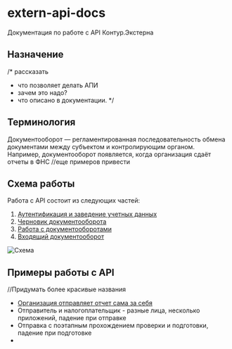 # extern-api-docs
Документация по работе с API Контур.Экстерна

## Назначение
/* рассказать
- что позволяет делать АПИ
- зачем это надо?
- что описано в документации. 
*/


## Терминология
Документооборот — регламентированная последовательность обмена документами между субъектом и контролирующим органом.  
 Например, документооборот появляется, когда организация сдаёт отчеты в ФНС //еще примеров привести


## Схема работы
Работа с API состоит из следующих частей:
1. [Аутентификация и заведение учетных данных](https://github.com/skbkontur/extern-api-docs/blob/master/%D0%90%D1%83%D1%82%D0%B5%D0%BD%D1%82%D0%B8%D1%84%D0%B8%D0%BA%D0%B0%D1%86%D0%B8%D1%8F%20%D0%B8%20%D0%B7%D0%B0%D0%B2%D0%B5%D0%B4%D0%B5%D0%BD%D0%B8%D0%B5%20%D1%83%D1%87%D0%B5%D1%82%D0%BD%D1%8B%D1%85%20%D0%B4%D0%B0%D0%BD%D0%BD%D1%8B%D1%85.md)
2. [Черновик документооборота](https://github.com/skbkontur/extern-api-docs/blob/master/%D0%A7%D0%B5%D1%80%D0%BD%D0%BE%D0%B2%D0%B8%D0%BA%20%D0%94%D0%9E.md)
3. [Работа с документооборотами](https://github.com/skbkontur/extern-api-docs/blob/master/%D0%A0%D0%B0%D0%B1%D0%BE%D1%82%D0%B0%20%D1%81%20%D0%94%D0%9E.md)
4. [Входящий документооборот](https://github.com/skbkontur/extern-api-docs/blob/master/%D0%92%D1%85%D0%BE%D0%B4%D1%8F%D1%89%D0%B8%D0%B9%20%D0%94%D0%9E.md)  

![Схема](https://github.com/skbkontur/extern-api-docs/blob/master/keapi.png)


## Примеры работы с API
//Придумать более красивые названия

- [Организация отправляет отчет сама за себя](https://github.com/skbkontur/extern-api-docs/blob/master/examples/%D0%9F%D1%80%D0%BE%D1%81%D1%82%D0%B0%D1%8F%20%D0%BE%D1%82%D0%BF%D1%80%D0%B0%D0%B2%D0%BA%D0%B0%20%22%D0%A1%D0%B0%D0%BC%20%D0%B7%D0%B0%20%D1%81%D0%B5%D0%B1%D1%8F%22.md)
- Отправитель и налогоплательщик - разные лица, несколько приложений, падение при отправке
- Отправка с поэтапным прохождением проверки и подготовки, падение при подготовке
- 
 


